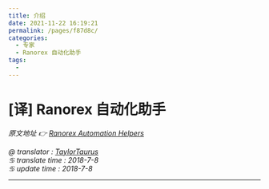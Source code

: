 ```yaml
---
title: 介绍
date: 2021-11-22 16:19:21
permalink: /pages/f87d8c/
categories:
  - 专家
  - Ranorex 自动化助手
tags:
  - 
---
```

# [译] Ranorex 自动化助手

*原文地址 👉 [Ranorex Automation Helpers][0]*

*@ translator : [TaylorTaurus](https://github.com/taylortaurus)*    
*♋ translate time : 2018-7-8*    
*♋ update time : 2018-7-8*  

---

[0]: https://www.ranorex.com/help/latest/hands-on-application-topics/ranorex-automation-helpers/getting-started/

